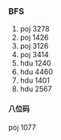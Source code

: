 ### BFS

1. poj 3278
2. poj 1426
3. poj 3126
4. poj 3414
5. hdu 1240
6. hdu 4460
7. hdu 1401
8. hdu 2567

#### 八位码

poj 1077

